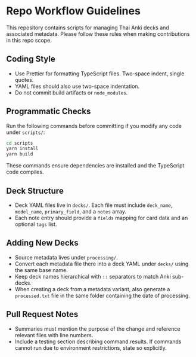 # Repo Workflow Guidelines

This repository contains scripts for managing Thai Anki decks and associated metadata. Please follow these rules when making contributions in this repo scope.

## Coding Style
- Use Prettier for formatting TypeScript files. Two-space indent, single quotes.
- YAML files should also use two-space indentation.
- Do not commit build artifacts or `node_modules`.

## Programmatic Checks
Run the following commands before committing if you modify any code under `scripts/`:

```bash
cd scripts
yarn install
yarn build
```

These commands ensure dependencies are installed and the TypeScript code compiles.

## Deck Structure
- Deck YAML files live in `decks/`. Each file must include `deck_name`, `model_name`, `primary_field`, and a `notes` array.
- Each note entry should provide a `fields` mapping for card data and an optional `tags` list.

## Adding New Decks
- Source metadata lives under `processing/`.
- Convert each metadata file there into a deck YAML under `decks/` using the same base name.
- Keep deck names hierarchical with `::` separators to match Anki sub-decks.
- When creating a deck from a metadata variant, also generate a `processed.txt` file
  in the same folder containing the date of processing.

## Pull Request Notes
- Summaries must mention the purpose of the change and reference relevant files with line numbers.
- Include a testing section describing command results. If commands cannot run due to environment restrictions, state so explicitly.

